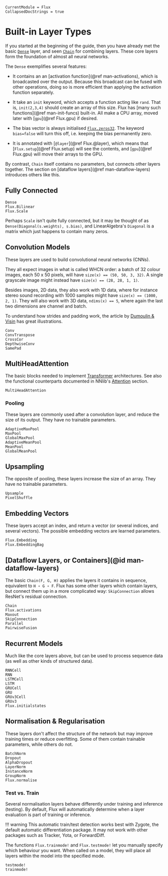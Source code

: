```@meta
CurrentModule = Flux
CollapsedDocStrings = true
```

# Built-in Layer Types

If you started at the beginning of the guide, then you have already met the
basic [`Dense`](@ref) layer, and seen [`Chain`](@ref) for combining layers.
These core layers form the foundation of almost all neural networks.

The `Dense` exemplifies several features:

* It contains an an [activation function](@ref man-activations), which is broadcasted over the output. Because this broadcast can be fused with other operations, doing so is more efficient than applying the activation function separately.

* It take an `init` keyword, which accepts a function acting like `rand`. That is, `init(2,3,4)` should create an array of this size. Flux has [many such functions](@ref man-init-funcs) built-in. All make a CPU array, moved later with [`gpu`](@ref Flux.gpu) if desired.

* The bias vector is always initialised [`Flux.zeros32`](@ref). The keyword `bias=false` will turn this off, i.e. keeping the bias permanently zero.

* It is annotated with [`@layer`](@ref Flux.@layer), which means that [`Flux.setup`](@ref Flux.setup) will see the contents, and [`gpu`](@ref Flux.gpu) will move their arrays to the GPU.

By contrast, `Chain` itself contains no parameters, but connects other layers together.
The section on [dataflow layers](@ref man-dataflow-layers) introduces others like this.

## Fully Connected

```@docs
Dense
Flux.Bilinear
Flux.Scale
```

Perhaps `Scale` isn't quite fully connected, but it may be thought of as `Dense(Diagonal(s.weights), s.bias)`, and LinearAlgebra's `Diagonal` is a matrix which just happens to contain many zeros.


## Convolution Models

These layers are used to build convolutional neural networks (CNNs).

They all expect images in what is called WHCN order: a batch of 32 colour images, each 50 x 50 pixels, will have `size(x) == (50, 50, 3, 32)`. A single grayscale image might instead have `size(x) == (28, 28, 1, 1)`.

Besides images, 2D data, they also work with 1D data, where for instance stereo sound recording with 1000 samples might have `size(x) == (1000, 2, 1)`. They will also work with 3D data, `ndims(x) == 5`, where again the last two dimensions are channel and batch.

To understand how strides and padding work, the article by [Dumoulin & Visin](https://arxiv.org/abs/1603.07285) has great illustrations.

```@docs
Conv
ConvTranspose
CrossCor
DepthwiseConv
SamePad
```

## MultiHeadAttention

The basic blocks needed to implement [Transformer](https://arxiv.org/abs/1706.03762) architectures. See also the functional counterparts
documented in NNlib's [Attention](@ref) section.

```@docs
MultiHeadAttention
``` 

### Pooling

These layers are commonly used after a convolution layer, and reduce the size of its output. They have no trainable parameters.

```@docs
AdaptiveMaxPool
MaxPool
GlobalMaxPool
AdaptiveMeanPool
MeanPool
GlobalMeanPool
```

## Upsampling

The opposite of pooling, these layers increase the size of an array. They have no trainable parameters. 

```@docs
Upsample
PixelShuffle
```

## Embedding Vectors

These layers accept an index, and return a vector (or several indices, and several vectors). The possible embedding vectors are learned parameters.

```@docs
Flux.Embedding
Flux.EmbeddingBag
```

## [Dataflow Layers, or Containers](@id man-dataflow-layers)

The basic `Chain(F, G, H)` applies the layers it contains in sequence, equivalent to `H ∘ G ∘ F`. Flux has some other layers which contain layers, but connect them up in a more complicated way: `SkipConnection` allows ResNet's residual connection.

```@docs
Chain
Flux.activations
Maxout
SkipConnection
Parallel
PairwiseFusion
```

## Recurrent Models

Much like the core layers above, but can be used to process sequence data (as well as other kinds of structured data).

```@docs
RNNCell
RNN
LSTMCell
LSTM
GRUCell
GRU
GRUv3Cell
GRUv3
Flux.initialstates
```

## Normalisation & Regularisation

These layers don't affect the structure of the network but may improve training times or reduce overfitting. Some of them contain trainable parameters, while others do not.

```@docs
BatchNorm
Dropout
AlphaDropout
LayerNorm
InstanceNorm
GroupNorm
Flux.normalise
```

### Test vs. Train

Several normalisation layers behave differently under training and inference (testing). By default, Flux will automatically determine when a layer evaluation is part of training or inference. 

!!! warning
    This automatic train/test detection works best with Zygote, the default
    automatic differentiation package. It may not work with other packages
    such as Tracker, Yota, or ForwardDiff.

The functions `Flux.trainmode!` and `Flux.testmode!` let you manually specify which behaviour you want. When called on a model, they will place all layers within the model into the specified mode.

```@docs
testmode!
trainmode!
```
